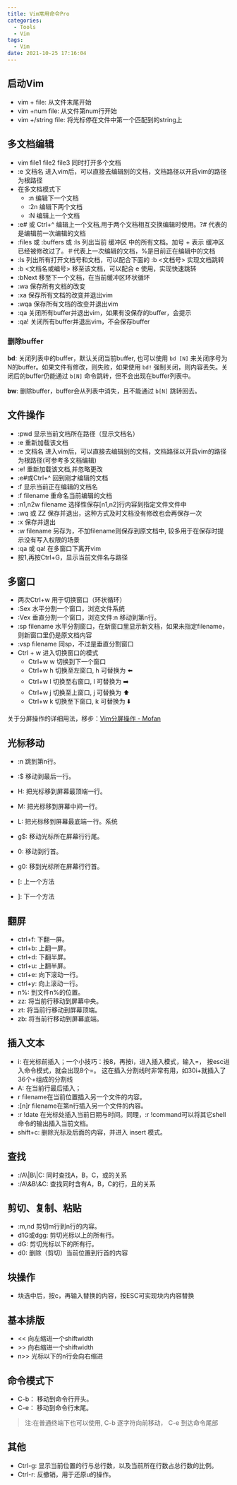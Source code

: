```yaml
---
title: Vim常用命令Pro
categories:
  - Tools
  - Vim
tags:
  - Vim
date: 2021-10-25 17:16:04
---
```


## 启动Vim
- vim + file: 从文件末尾开始
- vim +num file: 从文件第num行开始
- vim +/string file: 将光标停在文件中第一个匹配到的string上

## 多文档编辑
- vim file1 file2 file3 同时打开多个文档
- :e 文档名 进入vim后，可以直接去编辑别的文档，文档路径以开启vim的路径为根路径
- 在多文档模式下
    - :n 编辑下一个文档
    - :2n 编辑下两个文档
    - :N 编辑上一个文档
- :e# 或 Ctrl+^ 编辑上一个文档,用于两个文档相互交换编辑时使用。?# 代表的是编辑前一次编辑的文档
- :files 或 :buffers 或 :ls 列出当前 缓冲区 中的所有文档。加号 + 表示 缓冲区已经被修改过了。＃代表上一次编辑的文档，%是目前正在编辑中的文档
- :ls 列出所有打开文档号和文档，可以配合下面的 :b <文档号> 实现文档跳转
- :b <文档名或编号> 移至该文档，可以配合 e 使用，实现快速跳转
- :bNext 移至下一个文档，在当前缓冲区环状循环
- :wa 保存所有文档的改变
- :xa 保存所有文档的改变并退出vim
- :wqa 保存所有文档的改变并退出vim
- :qa 关闭所有buffer并退出vim，如果有没保存的buffer，会提示
- :qa! 关闭所有buffer并退出vim，不会保存buffer

### 删除buffer
**bd**: 关闭列表中的buffer，默认关闭当前buffer, 也可以使用 `bd [N]` 来关闭序号为N的buffer。如果文件有修改，则失败，如果使用 `bd!` 强制关闭，则内容丢失。关闭后的buffer仍能通过 `b[N]` 命令跳转，但不会出现在buffer列表中。

**bw**: 删除buffer，buffer会从列表中消失，且不能通过 `b[N]` 跳转回去。


## 文件操作
- :pwd 显示当前文档所在路径（显示文档名）
- :e 重新加载该文档
- :e 文档名 进入vim后，可以直接去编辑别的文档，文档路径以开启vim的路径为根路径(可参考多文档编辑)
- :e! 重新加载该文档,并忽略更改
- :e#或Ctrl+^  回到刚才编辑的文档
- :f 显示当前正在编辑的文档名
- :f filename 重命名当前编辑的文档
- :n1,n2w filename 选择性保存[n1,n2]行内容到指定文件文件中
- :wq 或 ZZ 保存并退出，这种方式及时文档没有修改也会再保存一次
- :x 保存并退出
- :w filename 另存为，不加filename则保存到原文档中, 较多用于在保存时提示没有写入权限的场景
- :qa 或 qa! 在多窗口下离开vim
- 按1,再按Ctrl+G，显示当前文件名与路径

## 多窗口
- 两次Ctrl+w 用于切换窗口（环状循环）
- :Sex 水平分割一个窗口，浏览文件系统
- :Vex 垂直分割一个窗口，浏览文件:n 移动到第n行。
- :sp filename 水平分割窗口，在新窗口里显示新文档，如果未指定filename，则新窗口里仍是原文档内容
- :vsp filename 同sp，不过是垂直分割窗口
- Ctrl + w 进入切换窗口的模式
    - Ctrl+w w 切换到下一个窗口
    - Ctrl+w h 切换至左窗口, h 可替换为 ⬅️
    - Ctrl+w l 切换至右窗口, l 可替换为 ➡️
    - Ctrl+w j 切换至上窗口, j 可替换为 ⬆️
    - Ctrl+w k 切换至下窗口, k 可替换为 ⬇️

关于分屏操作的详细用法，移步：[Vim分屏操作 - Mofan](https://mofan.life/2022/03/24/Tools/Vim/Vim%E5%88%86%E5%B1%8F%E6%93%8D%E4%BD%9C/)


## 光标移动
- :n 跳到第n行。
- :$ 移动到最后一行。
- H: 把光标移到屏幕最顶端一行。
- M: 把光标移到屏幕中间一行。
- L: 把光标移到屏幕最底端一行。系统

- g$: 移动光标所在屏幕行行尾。
- 0: 移动到行首。
- g0: 移到光标所在屏幕行行首。

- [: 上一个方法
- ]: 下一个方法

## 翻屏
- ctrl+f: 下翻一屏。
- ctrl+b: 上翻一屏。
- ctrl+d: 下翻半屏。
- ctrl+u: 上翻半屏。
- ctrl+e: 向下滚动一行。
- ctrl+y: 向上滚动一行。
- n%: 到文件n%的位置。
- zz: 将当前行移动到屏幕中央。
- zt: 将当前行移动到屏幕顶端。
- zb: 将当前行移动到屏幕底端。

## 插入文本
- i: 在光标前插入；一个小技巧：按8，再按i，进入插入模式，输入=， 按esc进入命令模式，就会出现8个=。 这在插入分割线时非常有用，如30i+就插入了36个+组成的分割线
- A: 在当前行最后插入；
- r filename在当前位置插入另一个文件的内容。
- :[n]r filename在第n行插入另一个文件的内容。
- :r !date 在光标处插入当前日期与时间。同理，:r !command可以将其它shell命令的输出插入当前文档。
- shift+c: 删除光标及后面的内容，并进入 insert 模式。


## 查找
- :/A\\|B\\|C: 同时查找A，B，C，或的关系
- :/A\\&B\\&C: 查找同时含有A，B，C的行，且的关系

## 剪切、复制、粘贴
- :m,nd 剪切m行到n行的内容。
- d1G或dgg: 剪切光标以上的所有行。
- dG: 剪切光标以下的所有行。
- d0: 删除（剪切）当前位置到行首的内容

## 块操作
- 块选中后，按c，再输入替换的内容，按ESC可实现块内内容替换

## 基本排版
- << 向左缩进一个shiftwidth
- \>> 向右缩进一个shiftwidth
- n>> 光标以下的n行会向右缩进

## 命令模式下
- C-b： 移动到命令行开头。
- C-e： 移动到命令行末尾。

> 注:在普通终端下也可以使用, C-b 逐字符向前移动， C-e 到达命令尾部

## 其他
- Ctrl-g: 显示当前位置的行与总行数，以及当前所在行数占总行数的比例。
- Ctrl-r: 反撤销，用于还原u的操作。
